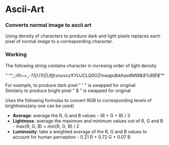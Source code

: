 # Ascii-Art
### Converts normal image to ascii art

Using density of characters to produce dark and light pixels replaces each pixel of normal image to a corresponding character.
### Working
The following string contains character in incresing order of light density

**"`^\",:;Il!i~+_-?][}{1)(|\\/tfjrxnuvczXYUJCLQ0OZmwqpdbkhao*#MW&8%B@$"**

For example, to produce dark pixel " ' " is swapped for original.<br>
Similarly to produce bright pixel " $ " is swapped for original

Uses the following formulas to convert RGB to corresponding levels of brightness(any one can be used)

* **Average**: average the R, G and B values - (R + G + B) / 3
* **Lightness**: average the maximum and minimum values out of R, G and B - max(R, G, B) + min(R, G, B) / 2
* **Luminosity**: take a weighted average of the R, G and B values to account for human perception - 0.21 R + 0.72 G + 0.07 B
